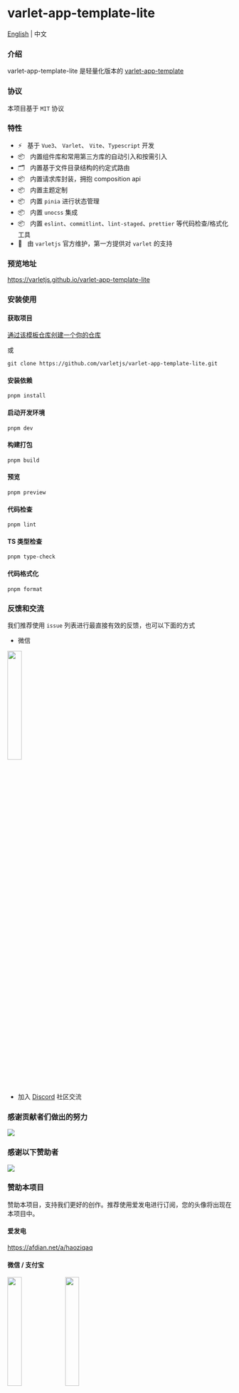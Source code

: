 # varlet-app-template-lite

<a href="https://github.com/varletjs/varlet-app-template-lite/blob/main/README.md">English</a> |
<span>中文</span>

### 介绍

varlet-app-template-lite 是轻量化版本的 [varlet-app-template](https://github.com/varletjs/varlet-app-template)

### 协议

本项目基于 `MIT` 协议

### 特性

- ⚡️ &nbsp; 基于 `Vue3`、 `Varlet`、 `Vite`、`Typescript` 开发
- 📦 &nbsp; 内置组件库和常用第三方库的自动引入和按需引入
- 🗂 &nbsp; 内置基于文件目录结构的约定式路由
- 📦 &nbsp; 内置请求库封装，拥抱 composition api
- 📦 &nbsp; 内置主题定制
- 📦 &nbsp; 内置 `pinia` 进行状态管理
- 📦 &nbsp; 内置 `unocss` 集成
- 📦 &nbsp; 内置 `eslint`、`commitlint`、`lint-staged`、`prettier` 等代码检查/格式化工具
- 💪 &nbsp; 由 `varletjs` 官方维护，第一方提供对 `varlet` 的支持

### 预览地址

https://varletjs.github.io/varlet-app-template-lite

### 安装使用

#### 获取项目

[通过该模板仓库创建一个你的仓库](https://github.com/varletjs/varlet-app-template-lite/generate)

或

```shell
git clone https://github.com/varletjs/varlet-app-template-lite.git
```

#### 安装依赖

```shell
pnpm install
```

#### 启动开发环境

```shell
pnpm dev
```

#### 构建打包

```shell
pnpm build
```

#### 预览

```shell
pnpm preview
```

#### 代码检查

```shell
pnpm lint
```

#### TS 类型检查

```shell
pnpm type-check
```

#### 代码格式化

```shell
pnpm format
```

### 反馈和交流

我们推荐使用 `issue` 列表进行最直接有效的反馈，也可以下面的方式

* 微信

<img style="width: 25%" src="https://cdn.jsdelivr.net/gh/varletjs/varlet-static/community.png" />

* 加入 [Discord](https://discord.gg/Dmb8ydBHkw) 社区交流

### 感谢贡献者们做出的努力

<a href="https://github.com/varletjs/varlet-app-template/graphs/contributors">
  <img src="https://contrib.rocks/image?repo=varletjs/varlet-app-template" />
</a>

### 感谢以下赞助者

<a href="https://cdn.jsdelivr.net/gh/varletjs/varlet-static/sponsorkit/sponsors.svg">
  <img src="https://cdn.jsdelivr.net/gh/varletjs/varlet-static/sponsorkit/sponsors.svg">
</a>

### 赞助本项目

赞助本项目，支持我们更好的创作。推荐使用爱发电进行订阅，您的头像将出现在本项目中。

#### 爱发电

<a href="https://afdian.net/a/haoziqaq">https://afdian.net/a/haoziqaq</a>

#### 微信 / 支付宝

<img style="width: 25%" src="https://cdn.jsdelivr.net/gh/varletjs/varlet-static/wechat.jpg" />
<img style="width: 25%" src="https://cdn.jsdelivr.net/gh/varletjs/varlet-static/alipay.jpg" />

